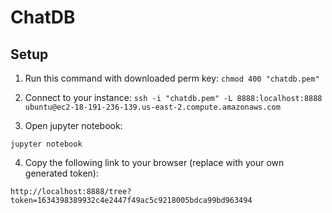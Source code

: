 # ChatDB

## Setup

1. Run this command with downloaded perm key:
```chmod 400 "chatdb.pem"```

2. Connect to your instance:
```ssh -i "chatdb.pem" -L 8888:localhost:8888 ubuntu@ec2-18-191-236-139.us-east-2.compute.amazonaws.com```

3. Open jupyter notebook:

```jupyter notebook```

4. Copy the following link to your browser (replace with your own generated token):

```http://localhost:8888/tree?token=1634398389932c4e2447f49ac5c9218005bdca99bd963494 ```




